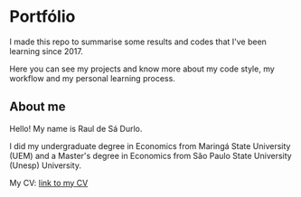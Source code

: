 # Portfólio

I made this repo to summarise some results and codes that I've been learning since 2017. 

Here you can see my projects and know more about my code style, my workflow and my personal learning process.

## About me

Hello! My name is Raul de Sá Durlo.

I did my undergraduate degree in Economics from Maringá State University (UEM) and a Master's degree in Economics from São Paulo State University (Unesp) University.

My CV: [link to my CV](https://rdurl0.github.io/Desafio-IEL-CNPq/docs/CV_Raul.pdf)



